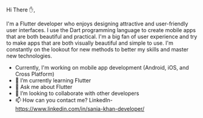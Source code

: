 Hi There ✋,

I'm a Flutter developer who enjoys designing attractive and user-friendly user interfaces. I use the Dart programming language to create mobile apps that are both beautiful and practical. I'm a big fan of user experience and try to make apps that are both visually beautiful and simple to use. I'm constantly on the lookout for new methods to better my skills and master new technologies.

-  Currently, I'm working on mobile app development (Android, iOS, and Cross Platform)
- 🌱 I’m currently learning Flutter
- 💬 Ask me about Flutter 
- 💞️ I’m looking to collaborate with other developers
- 📫 How can you contact me? LinkedIn-https://www.linkedin.com/in/sania-khan-developer/
<!---
Sania-Developer/Sania-Developer is a ✨ special ✨ repository because its `README.md` (this file) appears on your GitHub profile.
You can click the Preview link to take a look at your changes.
--->
